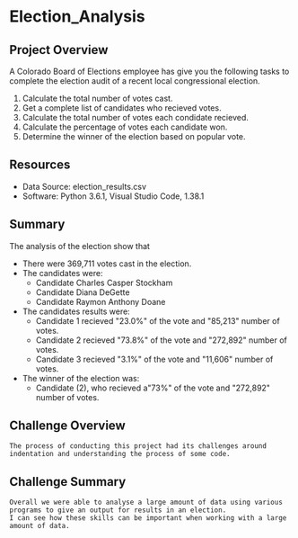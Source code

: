# Election_Analysis

## Project Overview
A Colorado Board of Elections employee has give you the following tasks to complete the election audit of a recent local 
congressional election. 

1. Calculate the total number of votes cast.
2. Get a complete list of candidates who recieved votes. 
3. Calculate the total number of votes each condidate recieved. 
4. Calculate the percentage of votes each candidate won. 
5. Determine the winner of the election based on popular vote. 

## Resources 
- Data Source: election_results.csv
- Software: Python 3.6.1, Visual Studio Code, 1.38.1

## Summary
The analysis of the election show that
- There were 369,711 votes cast in the election.
- The candidates were: 
    - Candidate Charles Casper Stockham
    - Candidate Diana DeGette
    - Candidate Raymon Anthony Doane
- The candidates results were:
    - Candidate 1 recieved "23.0%" of the vote and "85,213" number of votes.
    - Candidate 2 recieved "73.8%" of the vote and "272,892" number of votes.
    - Candidate 3 recieved "3.1%" of the vote and  "11,606" number of votes.
- The winner of the election was:
    - Candidate (2), who recieved a"73%" of the vote and "272,892" number of votes. 
    
 ## Challenge Overview
    The process of conducting this project had its challenges around indentation and understanding the process of some code.
    
 ## Challenge Summary 
    Overall we were able to analyse a large amount of data using various programs to give an output for results in an election.
    I can see how these skills can be important when working with a large amount of data. 
  
  
